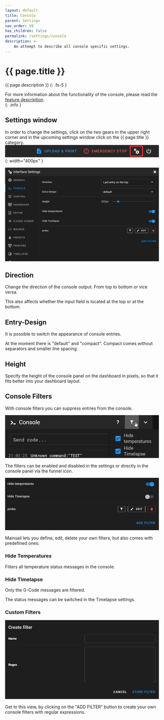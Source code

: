 ```yaml
---
layout: default
title: Console
parent: Settings
nav_order: 50
has_children: false
permalink: /settings/console
description: >-
    An attempt to describe all console specific settings.
---
```

# {{ page.title }}
{{ page.description }}
{: .fs-5 }

For more information about the functionality of the console, please read the [feature description](/features/console).  
{: .info }


## Settings window
In order to change the settings, click on the two gears in the upper right corner and in the upcoming settings window click on the {{ page.title }} category.  
![settings gears](img/header-settings.png){: width="400px" }

![Settings window, console](img/settings-console.png)

## Direction
Change the direction of the console output. From top to bottom or vice versa.

This also affects whether the input field is located at the top or at the bottom.

## Entry-Design

It is possible to switch the appearance of console entries.

At the moment there is "default" and "compact". Compact comes without separators and smaller line spacing.

## Height

Specify the height of the console panel on the dashboard in pixels, so that it fits better into your dashboard layout.

## Console Filters

With console filters you can suppress entries from the console.

![Console filters dropdown](img/settings-console-filters.png)

 The filters can be enabled and disabled in the settings or directly in the console panel via the funnel icon.

![Console filters settings](img/settings-console-filters2.png)

Mainsail lets you define, edit, delete your own filters, but also comes with predefined ones:

### Hide Temperatures

Filters all temperature status messages in the console.

### Hide Timelapse

Only the G-Code messages are filtered. 

The status messages can be switched in the Timelapse settings.

### Custom Filters

![Console filter creation](img/settings-console-filters3.png)

Get to this view, by clicking on the "ADD FILTER" button to create your own console filters with regular expressions.